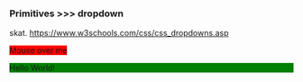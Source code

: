 ### Primitives >>> dropdown

skat. https://www.w3schools.com/css/css_dropdowns.asp

<html>
<div class="dropdown">
  <span style="background-color:red">Mouse over me</span>
  <div class="dropdown-content" style="background-color:green">
    <p>Hello World!</p>
  </div>
</div>
</html>
